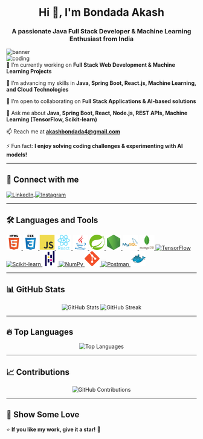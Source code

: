 <h1 align="center">Hi 👋, I'm Bondada Akash</h1>
<h3 align="center">A passionate Java Full Stack Developer & Machine Learning Enthusiast from India</h3>

<img src="https://user-images.githubusercontent.com/74038190/219923809-b86dc415-a0c2-4a38-bc88-ad6cf06395a8.gif" alt="banner">

<img src="https://user-images.githubusercontent.com/74038190/229223263-cf2e4b07-2615-4f87-9c38-e37600f8381a.gif" alt="coding" align="right" width="600px">

🔭 I’m currently working on **Full Stack Web Development & Machine Learning Projects**  

🌱 I’m advancing my skills in **Java, Spring Boot, React.js, Machine Learning, and Cloud Technologies**  

👯 I’m open to collaborating on **Full Stack Applications & AI-based solutions**  

💬 Ask me about **Java, Spring Boot, React, Node.js, REST APIs, Machine Learning (TensorFlow, Scikit-learn)**  

📫 Reach me at **akashbondada4@gmail.com**  

⚡ Fun fact: **I enjoy solving coding challenges & experimenting with AI models!**  

---

## **🔗 Connect with me**  
<p align="left">
  <a href="https://linkedin.com/in/bondadaakash" target="blank">
    <img align="center" src="https://raw.githubusercontent.com/rahuldkjain/github-profile-readme-generator/master/src/images/icons/Social/linked-in-alt.svg" alt="LinkedIn" height="30" width="40"/>
  </a>
  <a href="https://instagram.com/call_me_ab_" target="blank">
    <img align="center" src="https://raw.githubusercontent.com/rahuldkjain/github-profile-readme-generator/master/src/images/icons/Social/instagram.svg" alt="Instagram" height="30" width="40"/>
  </a>
</p>

---

## **🛠 Languages and Tools**  
<p align="left">
  <!-- Frontend -->
  <a href="https://www.w3.org/html/" target="_blank">
    <img src="https://raw.githubusercontent.com/devicons/devicon/master/icons/html5/html5-original-wordmark.svg" alt="HTML5" width="40" height="40"/>
  </a>
  <a href="https://www.w3schools.com/css/" target="_blank">
    <img src="https://raw.githubusercontent.com/devicons/devicon/master/icons/css3/css3-original-wordmark.svg" alt="CSS3" width="40" height="40"/>
  </a>
  <a href="https://developer.mozilla.org/en-US/docs/Web/JavaScript" target="_blank">
    <img src="https://raw.githubusercontent.com/devicons/devicon/master/icons/javascript/javascript-original.svg" alt="JavaScript" width="40" height="40"/>
  </a>
  <a href="https://reactjs.org/" target="_blank">
    <img src="https://raw.githubusercontent.com/devicons/devicon/master/icons/react/react-original-wordmark.svg" alt="React.js" width="40" height="40"/>
  </a>

  <!-- Backend -->
  <a href="https://www.java.com" target="_blank">
    <img src="https://raw.githubusercontent.com/devicons/devicon/master/icons/java/java-original.svg" alt="Java" width="40" height="40"/>
  </a>
  <a href="https://spring.io/projects/spring-boot" target="_blank">
    <img src="https://raw.githubusercontent.com/devicons/devicon/master/icons/spring/spring-original.svg" alt="Spring Boot" width="40" height="40"/>
  </a>
  <a href="https://nodejs.org/en/" target="_blank">
    <img src="https://raw.githubusercontent.com/devicons/devicon/master/icons/nodejs/nodejs-original.svg" alt="Node.js" width="40" height="40"/>
  </a>

  <!-- Databases -->
  <a href="https://www.mysql.com/" target="_blank">
    <img src="https://raw.githubusercontent.com/devicons/devicon/master/icons/mysql/mysql-original-wordmark.svg" alt="MySQL" width="40" height="40"/>
  </a>
  <a href="https://www.mongodb.com/" target="_blank">
    <img src="https://raw.githubusercontent.com/devicons/devicon/master/icons/mongodb/mongodb-original-wordmark.svg" alt="MongoDB" width="40" height="40"/>
  </a>

  <!-- Machine Learning & AI -->
  <a href="https://www.tensorflow.org" target="_blank">
    <img src="https://www.vectorlogo.zone/logos/tensorflow/tensorflow-icon.svg" alt="TensorFlow" width="40" height="40"/>
  </a>
  <a href="https://scikit-learn.org/" target="_blank">
    <img src="https://upload.wikimedia.org/wikipedia/commons/0/05/Scikit_learn_logo_small.svg" alt="Scikit-learn" width="40" height="40"/>
  </a>
  <a href="https://pandas.pydata.org/" target="_blank">
    <img src="https://raw.githubusercontent.com/devicons/devicon/2ae2a900d2f041da66e950e4d48052658d850630/icons/pandas/pandas-original.svg" alt="Pandas" width="40" height="40"/>
  </a>
  <a href="https://numpy.org/" target="_blank">
    <img src="https://upload.wikimedia.org/wikipedia/commons/thumb/1/1a/NumPy_logo.svg/800px-NumPy_logo.svg.png" alt="NumPy" width="40" height="40"/>
  </a>

  <!-- DevOps & Tools -->
  <a href="https://git-scm.com/" target="_blank">
    <img src="https://raw.githubusercontent.com/devicons/devicon/master/icons/git/git-original.svg" alt="Git" width="40" height="40"/>
  </a>
  <a href="https://postman.com" target="_blank">
    <img src="https://www.vectorlogo.zone/logos/getpostman/getpostman-icon.svg" alt="Postman" width="40" height="40"/>
  </a>
  <a href="https://docker.com/" target="_blank">
    <img src="https://raw.githubusercontent.com/devicons/devicon/master/icons/docker/docker-original.svg" alt="Docker" width="40" height="40"/>
  </a>
</p>

---

## **📊 GitHub Stats**  
<p align="center">
  <img src="https://github-readme-stats.vercel.app/api?username=akashbondada1234&show_icons=true&theme=radical" alt="GitHub Stats" width="400px"/>
  <img src="https://github-readme-streak-stats.herokuapp.com/?user=akashbondada1234&theme=radical" alt="GitHub Streak" width="400px"/>
</p>

---

## **🔥 Top Languages**
<p align="center">
  <img src="https://github-readme-stats.vercel.app/api/top-langs/?username=bondadaakash&layout=compact&theme=radical" alt="Top Languages" width="400px"/>
</p>

---

## **📈 Contributions**
<p align="center">
  <img src="https://github-profile-summary-cards.vercel.app/api/cards/profile-details?username=bondadaakash&theme=radical" alt="GitHub Contributions"/>
</p>

---

## **🌟 Show Some Love**
⭐ **If you like my work, give it a star!** 🌟  
